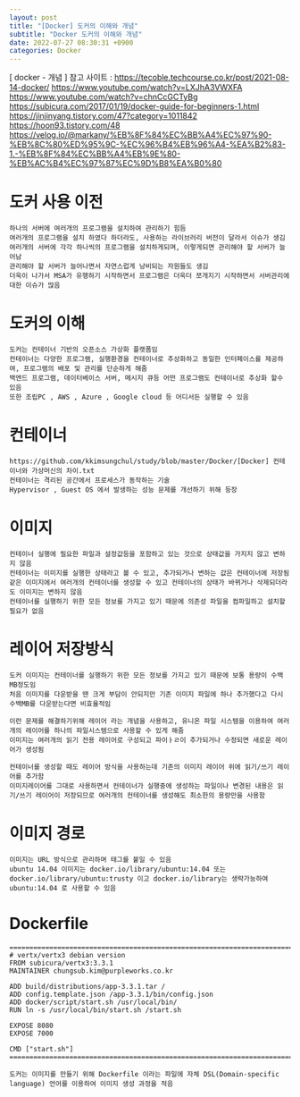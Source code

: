 ```yaml
---
layout: post
title: "[Docker] 도커의 이해와 개념"
subtitle: "Docker 도커의 이해와 개념"
date: 2022-07-27 08:30:31 +0900
categories: Docker
---
```

[ docker - 개념 ]
	참고 사이트  : 
		https://tecoble.techcourse.co.kr/post/2021-08-14-docker/
		https://www.youtube.com/watch?v=LXJhA3VWXFA
		https://www.youtube.com/watch?v=chnCcGCTyBg
		https://subicura.com/2017/01/19/docker-guide-for-beginners-1.html
		https://jinjinyang.tistory.com/47?category=1011842
		https://hoon93.tistory.com/48
		https://velog.io/@markany/%EB%8F%84%EC%BB%A4%EC%97%90-%EB%8C%80%ED%95%9C-%EC%96%B4%EB%96%A4-%EA%B2%83-1.-%EB%8F%84%EC%BB%A4%EB%9E%80-%EB%AC%B4%EC%97%87%EC%9D%B8%EA%B0%80



# 도커 사용 이전
	하나의 서버에 여러개의 프로그램을 설치하여 관리하기 힘듬
	여러개의 프로그램을 설치 하였다 하더라도, 사용하는 라이브러리 버전이 달라서 이슈가 생김
	여러개의 서버에 각각 하나씩의 프로그램을 설치하게되며, 이렇게되면 관리해야 할 서버가 늘어남
	관리해야 할 서버가 늘어나면서 자연스럽게 낭비되는 자원들도 생김
	더욱이 나가서 MSA가 유행하기 시작하면서 프로그램은 더욱더 쪼개지기 시작하면서 서버관리에 대한 이슈가 많음


# 도커의 이해
	도커는 컨테이너 기반의 오픈소스 가상화 플랫폼임
	컨테이너는 다양한 프로그램, 실행환경을 컨테이너로 추상화하고 동일한 인터페이스를 제공하여, 프로그램의 배포 및 관리를 단순하게 해줌
	백엔드 프로그램, 데이터베이스 서버, 메시지 큐등 어떤 프로그램도 컨테이너로 추상화 할수 있음
	또한 조립PC , AWS , Azure , Google cloud 등 어디서든 실행할 수 있음

# 컨테이너
	https://github.com/kkimsungchul/study/blob/master/Docker/[Docker] 컨테이너와 가상머신의 차이.txt
	컨테이너는 격리된 공간에서 프로세스가 동작하는 기술
	Hypervisor , Guest OS 에서 발생하는 성능 문제를 개선하기 위해 등장


# 이미지
	컨테이너 실행에 필요한 파일과 설정값등을 포함하고 있는 것으로 상태값을 가지지 않고 변하지 않음
	컨테이너는 이미지를 실행한 상태라고 볼 수 있고, 추가되거나 변하는 값은 컨테이너에 저장됨
	같은 이미지에서 여러개의 컨테이너를 생성할 수 있고 컨테이너의 상태가 바뀌거나 삭제되더라도 이미지는 변하지 않음
	컨테이너를 실행하기 위한 모든 정보를 가지고 있기 때문에 의존성 파일을 컴파일하고 설치할 필요가 없음



# 레이어 저장방식
	도커 이미지는 컨테이너를 실행하기 위한 모든 정보를 가지고 있기 때문에 보통 용량이 수백MB정도임
	처음 이미지를 다운받을 땐 크게 부담이 안되지만 기존 이미지 파일에 하나 추가했다고 다시 수백MB를 다운받는다면 비효율적임

	이런 문제를 해결하기위해 레이어 라는 개념을 사용하고, 유니온 파일 시스템을 이용하여 여러개의 레이어를 하나의 파일시스템으로 사용할 수 있게 해줌
	이미지는 여러개의 읽기 전용 레이어로 구성되고 파이ㅏㄹ이 추가되거나 수정되면 새로운 레이어가 생성됨
	
	컨테이너를 생성할 때도 레이어 방식을 사용하는데 기존의 이미지 레이어 위에 읽기/쓰기 레이어를 추가함
	이미지레이어를 그대로 사용하면서 컨테이너가 실행중에 생성하는 파일이나 변경된 내용은 읽기/쓰기 레이어이 저장되므로 여러개의 컨테이너를 생성해도 최소한의 용량만을 사용함

# 이미지 경로
	이미지는 URL 방식으로 관리하며 태그를 붙일 수 있음
	ubuntu 14.04 이미지는 docker.io/library/ubuntu:14.04 또는 docker.io/library/ubuntu:trusty 이고 docker.io/library는 생략가능하여 ubuntu:14.04 로 사용할 수 있음
	
# Dockerfile
	=================================================================================================================
	# vertx/vertx3 debian version
	FROM subicura/vertx3:3.3.1
	MAINTAINER chungsub.kim@purpleworks.co.kr

	ADD build/distributions/app-3.3.1.tar /
	ADD config.template.json /app-3.3.1/bin/config.json
	ADD docker/script/start.sh /usr/local/bin/
	RUN ln -s /usr/local/bin/start.sh /start.sh

	EXPOSE 8080
	EXPOSE 7000

	CMD ["start.sh"]
	=================================================================================================================

	도커는 이미지를 만들기 위해 Dockerfile 이라는 파일에 자체 DSL(Domain-specific language) 언어를 이용하여 이미지 생성 과정을 적음


 

